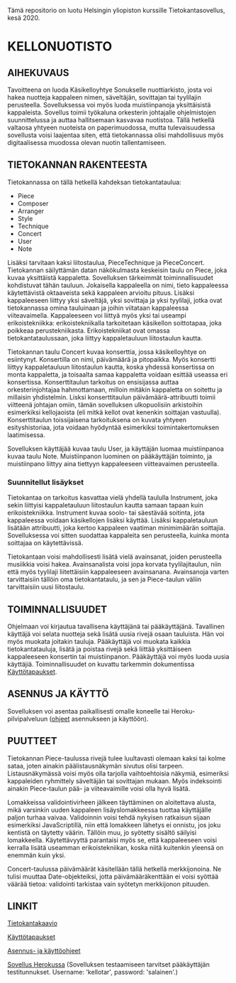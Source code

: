 Tämä repositorio on luotu Helsingin yliopiston kurssille Tietokantasovellus, kesä 2020.

# KELLONUOTISTO
## AIHEKUVAUS

Tavoitteena on luoda Käsikelloyhtye Sonukselle nuottiarkisto, josta voi hakea nuotteja kappaleen nimen, säveltäjän, sovittajan tai tyylilajin perusteella. Sovelluksessa voi myös luoda muistiinpanoja yksittäisistä kappaleista. Sovellus toimii työkaluna orkesterin johtajalle ohjelmistojen suunnittelussa ja auttaa hallitsemaan kasvavaa nuotistoa. Tällä hetkellä valtaosa yhtyeen nuoteista on paperimuodossa, mutta tulevaisuudessa sovellusta voisi laajentaa siten, että tietokannassa olisi mahdollisuus myös digitaalisessa muodossa olevan nuotin tallentamiseen.

## TIETOKANNAN RAKENTEESTA

Tietokannassa on tällä hetkellä kahdeksan tietokantataulua:

- Piece
- Composer
- Arranger
- Style
- Technique
- Concert
- User
- Note

Lisäksi tarvitaan kaksi liitostaulua, PieceTechnique ja PieceConcert. Tietokannan säilyttämän datan näkökulmasta keskeisin taulu on Piece, joka kuvaa yksittäistä kappaletta. Sovelluksen tärkeimmät toiminnallisuudet kohdistuvat tähän tauluun. Jokaisella kappaleella on nimi, tieto kappaleessa käytettävistä oktaaveista sekä kappaleen arvioitu pituus. Lisäksi kappaleeseen liittyy yksi säveltäjä, yksi sovittaja ja yksi tyylilaji, jotka ovat tietokannassa omina tauluinaan ja joihin viitataan kappaleessa viiteavaimella. Kappaleeseen voi liittyä myös yksi tai useampi erikoistekniikka: erikoistekniikalla tarkoitetaan käsikellon soittotapaa, joka poikkeaa perustekniikasta. Erikoistekniikat ovat omassa tietokantataulussaan, joka liittyy kappaletauluun liitostaulun kautta.

Tietokannan taulu Concert kuvaa konserttia, jossa käsikelloyhtye on esiintynyt. Konsertilla on nimi, päivämäärä ja pitopaikka. Myös konsertti liittyy kappaletauluun liitostaulun kautta, koska yhdessä konsertissa on monta kappaletta, ja toisaalta samaa kappaletta voidaan esittää useassa eri konsertissa. Konserttitaulun tarkoitus on ensisijassa auttaa orkesterinjohtajaa hahmottamaan, milloin mitäkin kappaletta on soitettu ja millaisin yhdistelmin. Lisksi konserttitaulun päivämäärä-attribuutti toimii viitteenä johtajan omiin, tämän sovelluksen ulkopuolisiin arkistoihin esimerkiksi kellojaoista (eli mitkä kellot ovat kenenkin soittajan vastuulla). Konserttitaulun toissijaisena tarkoituksena on kuvata yhtyeen esityshistoriaa, jota voidaan hyödyntää esimerkiksi toimintakertomuksen laatimisessa.

Sovelluksen käyttäjää kuvaa taulu User, ja käyttäjän luomaa muistiinpanoa kuvaa taulu Note. Muistiinpanon luominen on pääkäyttäjän toiminto, ja muistiinpano liittyy aina tiettyyn kappaleeseen viitteavaimen perusteella.

### Suunnitellut lisäykset

Tietokantaa on tarkoitus kasvattaa vielä yhdellä taululla Instrument, joka sekin liittyisi kappaletauluun liitostaulun kautta samaan tapaan kuin erikoistekniikka. Instrument kuvaa soolo- tai säestävää soitinta, jota kappaleessa voidaan käsikellojen lisäksi käyttää. Lisäksi kappaletauluun lisätään attribuutti, joka kertoo kappaleen vaatiman minimimäärän soittajia. Sovelluksessa voi sitten suodattaa kappaleita sen perusteella, kuinka monta soittajaa on käytettävissä.

Tietokantaan voisi mahdollisesti lisätä vielä avainsanat, joiden perusteella musiikkia voisi hakea. Avainsanalista voisi jopa korvata tyylilajitaulun, niin että myös tyylilaji liitettäisiin kappaleeseen avainsanana. Avainsanoja varten tarvittaisiin tällöin oma tietokantataulu, ja sen ja Piece-taulun väliin tarvittaisiin uusi liitostaulu.

## TOIMINNALLISUUDET

Ohjelmaan voi kirjautua tavallisena käyttäjänä tai pääkäyttäjänä. Tavallinen käyttäjä voi selata nuotteja sekä lisätä uusia rivejä osaan tauluista. Hän voi myös muokata joitakin tauluja. Pääkäyttäjä voi muokata kaikkia tietokantatauluja, lisätä ja poistaa rivejä sekä liittää yksittäiseen kappaleeseen konsertin tai muistiinpanon. Pääkäyttäjä voi myös luoda uusia käyttäjiä. Toiminnallisuudet on kuvattu tarkemmin dokumentissa [Käyttötapaukset](documentation/userstories.md).

## ASENNUS JA KÄYTTÖ

Sovelluksen voi asentaa paikallisesti omalle koneelle tai Heroku-pilvipalveluun ([ohjeet](documentation/kayttoohje.md) asennukseen ja käyttöön).

## PUUTTEET

Tietokannan Piece-taulussa rivejä tulee luultavasti olemaan kaksi tai kolme sataa, joten ainakin päälistausnäkymän sivutus olisi tarpeen. Listausnäkymässä voisi myös olla tarjolla vaihtoehtoisia näkymiä, esimeriksi kappaleiden ryhmittely säveltäjän tai sovittajan mukaan. Myös indeksointi ainakin Piece-taulun pää- ja viiteavaimille voisi olla hyvä lisätä.

Lomakkeissa validointivirheen jälkeen täyttäminen on aloitettava alusta, mikä varsinkin uuden kappaleen lisäyslomakkeessa tuottaa käyttäjälle paljon turhaa vaivaa. Validoinnin voisi tehdä nykyisen ratkaisun sijaan esimerkiksi JavaScriptillä, niin että lomakkeen lähetys ei onnistu, jos joku kentistä on täytetty väärin. Tällöin muu, jo syötetty sisältö säilyisi lomakkeella. Käytettävyyttä parantaisi myös se, että kappaleeseen voisi kerralla lisätä useamman erikoistekniikan, koska niitä kuitenkin yleensä on enemmän kuin yksi.

Concert-taulussa päivämäärät käsitellään tällä hetkellä merkkijonoina. Ne tulisi muuttaa Date-objekteiksi, jotta päivämääräkenttään ei voisi syöttää väärää tietoa: validointi tarkistaa vain syötetyn merkkijonon pituuden.

## LINKIT

[Tietokantakaavio](documentation/kellonuotisto_schema_diagram.png)

[Käyttötapaukset](documentation/userstories.md)

[Asennus- ja käyttöohjeet](documentation/kayttoohje.md)

[Sovellus Herokussa](https://kellonuotisto.herokuapp.com/) (Sovelluksen testaamiseen tarvitset pääkäyttäjän testitunnukset. Username: 'kellotar', password: 'salainen'.)
